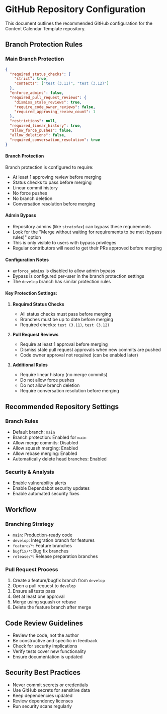 # GitHub Repository Configuration

This document outlines the recommended GitHub configuration for the Content Calendar Template repository.

## Branch Protection Rules

### Main Branch Protection

```json
{
  "required_status_checks": {
    "strict": true,
    "contexts": ["test (3.11)", "test (3.12)"]
  },
  "enforce_admins": false,
  "required_pull_request_reviews": {
    "dismiss_stale_reviews": true,
    "require_code_owner_reviews": false,
    "required_approving_review_count": 1
  },
  "restrictions": null,
  "required_linear_history": true,
  "allow_force_pushes": false,
  "allow_deletions": false,
  "required_conversation_resolution": true
}
```

#### Branch Protection

Branch protection is configured to require:
- At least 1 approving review before merging
- Status checks to pass before merging
- Linear commit history
- No force pushes
- No branch deletion
- Conversation resolution before merging

#### Admin Bypass
- Repository admins (like `stratofax`) can bypass these requirements
- Look for the "Merge without waiting for requirements to be met (bypass rules)" option
- This is only visible to users with bypass privileges
- Regular contributors will need to get their PRs approved before merging

#### Configuration Notes
- `enforce_admins` is disabled to allow admin bypass
- Bypass is configured per-user in the branch protection settings
- The `develop` branch has similar protection rules

#### Key Protection Settings:

1. **Required Status Checks**
   - All status checks must pass before merging
   - Branches must be up to date before merging
   - Required checks: `test (3.11)`, `test (3.12)`

2. **Pull Request Reviews**
   - Require at least 1 approval before merging
   - Dismiss stale pull request approvals when new commits are pushed
   - Code owner approval not required (can be enabled later)

3. **Additional Rules**
   - Require linear history (no merge commits)
   - Do not allow force pushes
   - Do not allow branch deletion
   - Require conversation resolution before merging

## Recommended Repository Settings

### Branch Rules
- Default branch: `main`
- Branch protection: Enabled for `main`
- Allow merge commits: Disabled
- Allow squash merging: Enabled
- Allow rebase merging: Enabled
- Automatically delete head branches: Enabled

### Security & Analysis
- Enable vulnerability alerts
- Enable Dependabot security updates
- Enable automated security fixes

## Workflow

### Branching Strategy
- `main`: Production-ready code
- `develop`: Integration branch for features
- `feature/*`: Feature branches
- `bugfix/*`: Bug fix branches
- `release/*`: Release preparation branches

### Pull Request Process
1. Create a feature/bugfix branch from `develop`
2. Open a pull request to `develop`
3. Ensure all tests pass
4. Get at least one approval
5. Merge using squash or rebase
6. Delete the feature branch after merge

## Code Review Guidelines
- Review the code, not the author
- Be constructive and specific in feedback
- Check for security implications
- Verify tests cover new functionality
- Ensure documentation is updated

## Security Best Practices
- Never commit secrets or credentials
- Use GitHub secrets for sensitive data
- Keep dependencies updated
- Review dependency licenses
- Run security scans regularly
